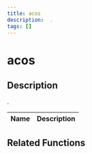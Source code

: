```yaml
---
title: acos
description:  .
tags: []
---
```


# acos

<TagLinks />

## Description

 . 


| Name | Description |
|------|-------------|


## Related Functions



